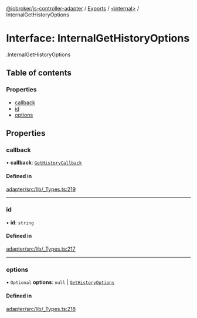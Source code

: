 [@iobroker/js-controller-adapter](../README.md) / [Exports](../modules.md) / [<internal\>](../modules/internal_.md) / InternalGetHistoryOptions

# Interface: InternalGetHistoryOptions

[<internal>](../modules/internal_.md).InternalGetHistoryOptions

## Table of contents

### Properties

- [callback](internal_.InternalGetHistoryOptions.md#callback)
- [id](internal_.InternalGetHistoryOptions.md#id)
- [options](internal_.InternalGetHistoryOptions.md#options)

## Properties

### callback

• **callback**: [`GetHistoryCallback`](../modules/internal_.md#gethistorycallback)

#### Defined in

[adapter/src/lib/_Types.ts:219](https://github.com/ioBroker/ioBroker.js-controller/blob/931c925a/packages/adapter/src/lib/_Types.ts#L219)

___

### id

• **id**: `string`

#### Defined in

[adapter/src/lib/_Types.ts:217](https://github.com/ioBroker/ioBroker.js-controller/blob/931c925a/packages/adapter/src/lib/_Types.ts#L217)

___

### options

• `Optional` **options**: ``null`` \| [`GetHistoryOptions`](internal_.GetHistoryOptions.md)

#### Defined in

[adapter/src/lib/_Types.ts:218](https://github.com/ioBroker/ioBroker.js-controller/blob/931c925a/packages/adapter/src/lib/_Types.ts#L218)
